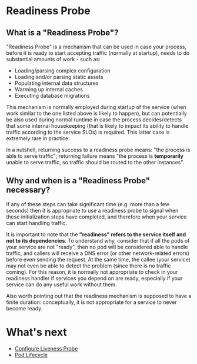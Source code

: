 # Readiness Probe

## What is a "Readiness Probe"?

"Readiness Probe" is a mechanism that can be used in case your process, before it is ready to start accepting traffic (normally at startup), needs to do substantial amounts of work - such as:

- Loading/parsing complex configuration
- Loading and/or parsing static assets
- Populating internal data structures
- Warming up internal caches
- Executing database migrations

This mechanism is normally employed during startup of the service (when work similar to the one listed above is likely to happen), but can potentially be also used during normal runtime in case the process decides/detects that some internal housekeeping (that is likely to impact its ability to handle traffic according to the service SLOs) is required. This latter case is extremely rare in practice.

In a nutshell, returning success to a readiness probe means: "the process is able to serve traffic"; returning failure means "the process is **temporarily** unable to serve traffic, so traffic should be routed to the other instances".

## Why and when is a "Readiness Probe" necessary?

If any of these steps can take significant time (e.g. more than a few seconds) then it is appropriate to use a readiness probe to signal when these initialization steps have completed, and therefore when your service can start handling traffic.

It is important to note that the **"readiness" refers to the service itself and not to its dependencies**. To understand why, consider that if all the pods of your service are not "ready", then no pod will be considered able to handle traffic, and callers will receive a DNS error (or other network-related errors) before even sending the request. At the same time, the callee (your service) may not even be able to detect the problem (since there is no traffic coming). For this reason, it is normally not appropriate to check in your readiness handler if services you depend on are ready, especially if your service can do any useful work without them. 

Also worth pointing out that the readiness mechanism is supposed to have a finite duration: conceptually, it is not appropriate for a service to never become ready.

# What's next

- [Configure Liveness Probe](../guides/configure-liveness-probe.md)
- [Pod Lifecycle](https://kubernetes.io/docs/concepts/workloads/pods/pod-lifecycle)
